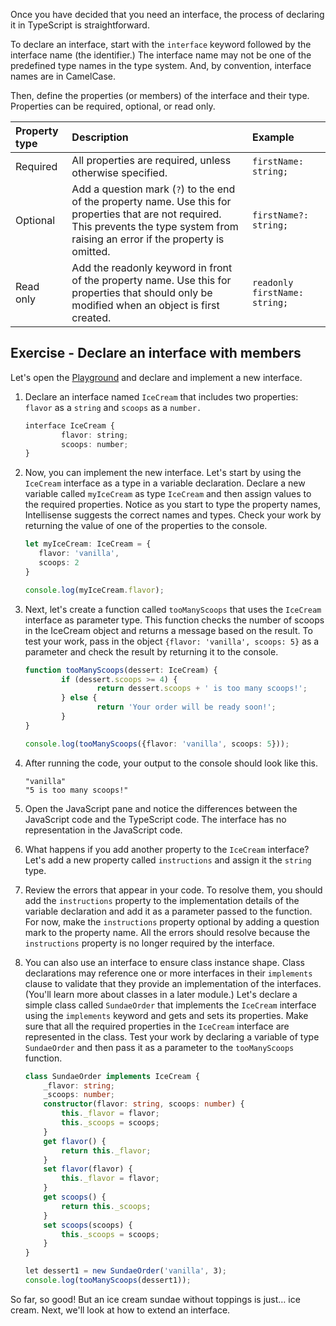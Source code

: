 Once you have decided that you need an interface, the process of declaring it in TypeScript is straightforward.

To declare an interface, start with the `interface` keyword followed by the interface name (the identifier.) The interface name may not be one of the predefined type names in the type system. And, by convention, interface names are in CamelCase.

Then, define the properties (or members) of the interface and their type. Properties can be required, optional, or read only.

| Property type| Description| Example|
| :--- | :--- | :--- |
| Required| All properties are required, unless otherwise specified.| `firstName: string;`|
| Optional| Add a question mark (`?`) to the end of the property name. Use this for properties that are not required. This prevents the type system from raising an error if the property is omitted.| `firstName?: string;`|
| Read only| Add the readonly keyword in front of the property name. Use this for properties that should only be modified when an object is first created.| `readonly firstName: string;`|

## Exercise - Declare an interface with members

Let's open the [Playground](https://www.typescriptlang.org/play) and declare and implement a new interface.

1. Declare an interface named `IceCream` that includes two properties: `flavor` as a `string` and `scoops` as a `number.`

   ```typescript
   interface IceCream {
           flavor: string;
           scoops: number;
   }
   ```

2. Now, you can implement the new interface. Let's start by using the `IceCream` interface as a type in a variable declaration. Declare a new variable called `myIceCream` as type `IceCream` and then assign values to the required properties. Notice as you start to type the property names, Intellisense suggests the correct names and types. Check your work by returning the value of one of the properties to the console.

   ```typescript
   let myIceCream: IceCream = {
      flavor: 'vanilla',
      scoops: 2
   }
   
   console.log(myIceCream.flavor);

   ```

3. Next, let's create a function called `tooManyScoops` that uses the `IceCream` interface as parameter type. This function checks the number of scoops in the IceCream object and returns a message based on the result. To test your work, pass in the object `{flavor: 'vanilla', scoops: 5}` as a parameter and check the result by returning it to the console.

   ```typescript
   function tooManyScoops(dessert: IceCream) {
           if (dessert.scoops >= 4) {
                   return dessert.scoops + ' is too many scoops!';
           } else {
                   return 'Your order will be ready soon!';
           }
   }
   
   console.log(tooManyScoops({flavor: 'vanilla', scoops: 5}));
   ```

4. After running the code, your output to the console should look like this.

   ```console
   "vanilla"
   "5 is too many scoops!"
   ```

5. Open the JavaScript pane and notice the differences between the JavaScript code and the TypeScript code. The interface has no representation in the JavaScript code.

6. What happens if you add another property to the `IceCream` interface? Let's add a new property called `instructions` and assign it the `string` type.

7. Review the errors that appear in your code. To resolve them, you should add the `instructions` property to the implementation details of the variable declaration and add it as a parameter passed to the function. For now, make the `instructions` property optional by adding a question mark to the property name. All the errors should resolve because the `instructions` property is no longer required by the interface.

8. You can also use an interface to ensure class instance shape. Class declarations may reference one or more interfaces in their `implements` clause to validate that they provide an implementation of the interfaces. (You'll learn more about classes in a later module.) Let's declare a simple class called `SundaeOrder` that implements the `IceCream` interface using the `implements` keyword and gets and sets its properties. Make sure that all the required properties in the `IceCream` interface are represented in the class. Test your work by declaring a variable of type `SundaeOrder` and then pass it as a parameter to the `tooManyScoops` function.

   ```typescript
   class SundaeOrder implements IceCream {
       _flavor: string;
       _scoops: number;
       constructor(flavor: string, scoops: number) {
           this._flavor = flavor;
           this._scoops = scoops;
       }
       get flavor() {
           return this._flavor;
       }
       set flavor(flavor) {
           this._flavor = flavor;
       }
       get scoops() {
           return this._scoops;
       }
       set scoops(scoops) {
           this._scoops = scoops;
       }
   }
   
   let dessert1 = new SundaeOrder('vanilla', 3);
   console.log(tooManyScoops(dessert1));
   ```

So far, so good! But an ice cream sundae without toppings is just… ice cream. Next, we'll look at how to extend an interface.
